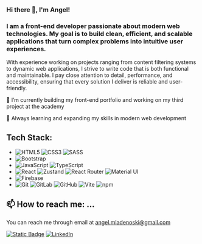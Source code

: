 ### Hi there 👋, I'm Angel!

### I am a front-end developer passionate about modern web technologies. My goal is to build clean, efficient, and scalable applications that turn complex problems into intuitive user experiences.

With experience working on projects ranging from content filtering systems to dynamic web applications, I strive to write code that is both functional and maintainable. I pay close attention to detail, performance, and accessibility, ensuring that every solution I deliver is reliable and user-friendly.

🔭 I’m currently building my front-end portfolio and working on my third project at the academy

🌱 Always learning and expanding my skills in modern web development

## Tech Stack:
- ![HTML5](https://img.shields.io/badge/html5-%23E34F26.svg?style=for-the-badge&logo=html5&logoColor=white) ![CSS3](https://img.shields.io/badge/css3-%231572B6.svg?style=for-the-badge&logo=css3&logoColor=white) ![SASS](https://img.shields.io/badge/SASS-hotpink.svg?style=for-the-badge&logo=SASS&logoColor=white)
- ![Bootstrap](https://img.shields.io/badge/bootstrap-%238511FA.svg?style=for-the-badge&logo=bootstrap&logoColor=white)
- ![JavaScript](https://img.shields.io/badge/javascript-%23323330.svg?style=for-the-badge&logo=javascript&logoColor=%23F7DF1E) ![TypeScript](https://img.shields.io/badge/TypeScript-blue?style=for-the-badge&logo=typescript&logoColor=white)
- ![React](https://img.shields.io/badge/react-%2320232a.svg?style=for-the-badge&logo=react&logoColor=%2361DAFB) ![Zustand](https://img.shields.io/badge/zustand-000000?style=for-the-badge&logo=zustand&logoColor=white) ![React Router](https://img.shields.io/badge/react%20router-CA4245?style=for-the-badge&logo=react-router&logoColor=white) ![Material UI](https://img.shields.io/badge/MUI-007FFF?style=for-the-badge&logo=mui&logoColor=white)
- ![Firebase](https://img.shields.io/badge/firebase-FFCA28?style=for-the-badge&logo=firebase&logoColor=black)
- ![Git](https://img.shields.io/badge/git-%23F05033.svg?style=for-the-badge&logo=git&logoColor=white)   ![GitLab](https://img.shields.io/badge/gitlab-%23181717.svg?style=for-the-badge&logo=gitlab&logoColor=white) ![GitHub](https://img.shields.io/badge/github-%23121011.svg?style=for-the-badge&logo=github&logoColor=white) ![Vite](https://img.shields.io/badge/vite-646CFF?style=for-the-badge&logo=vite&logoColor=white) ![npm](https://img.shields.io/badge/npm-CB3837?style=for-the-badge&logo=npm&logoColor=white)

## 📫 How to reach me: ...
You can reach me through email at angel.mladenoski@gmail.com 

  [![Static Badge](https://img.shields.io/badge/GitHub-white?style=flat&logo=github&logoColor=black&logoSize=auto&labelColor=white&color=white&cacheSeconds=3600&link=https%3A%2F%2Fgithub.com%2Fmakedonkatochevska)](https://github.com/angelmladenoski)
  [![LinkedIn](https://img.shields.io/badge/LinkedIn-%230077B5.svg?logo=linkedin&logoColor=white)](https://www.linkedin.com/in/angel-mladenoski-46a27330a/)
